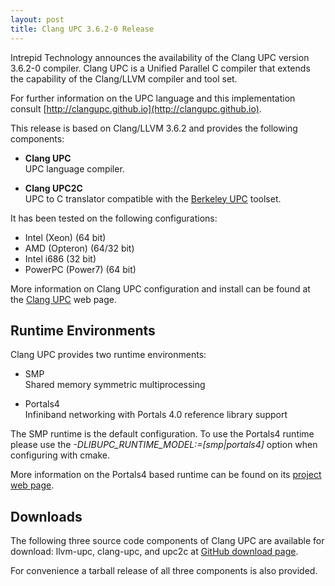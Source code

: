 ```yaml
---
layout: post
title: Clang UPC 3.6.2-0 Release
---
```


Intrepid Technology announces the availability of the Clang UPC
version 3.6.2-0 compiler.  Clang UPC is a Unified Parallel C compiler
that extends the capability of the Clang/LLVM compiler and tool set.

For further information on the UPC language and this implementation consult
[http://clangupc.github.io](http://clangupc.github.io).

This release is based on Clang/LLVM 3.6.2 and provides the following
components:

* __Clang UPC__<br />
UPC language compiler.

* __Clang UPC2C__<br />
UPC to C translator compatible with the [Berkeley UPC](http://upc.lbl.gov)
toolset.

It has been tested on the following configurations:

  - Intel (Xeon) (64 bit)
  - AMD (Opteron) (64/32 bit)
  - Intel i686 (32 bit)
  - PowerPC (Power7) (64 bit)

More information on Clang UPC configuration and install can be found at
the [Clang UPC](http://clangupc.github.io/clang-upc/) web page.

Runtime Environments
--------------------

Clang UPC provides two runtime environments:

* SMP<br />Shared memory symmetric multiprocessing

* Portals4<br />Infiniband networking with Portals 4.0 reference
library support

The SMP runtime is the default configuration.  To use the Portals4 runtime
please use the _-DLIBUPC_RUNTIME_MODEL:=[smp\|portals4]_ option when
configuring with cmake.

More information on the Portals4 based runtime can be found on its
[project web page](http://clangupc.github.io/portals4).

Downloads
---------

The following three source code components of Clang UPC are available
for download: llvm-upc, clang-upc, and upc2c at
[GitHub download page](http://clangupc.github.io/download.html).

For convenience a tarball release of all three components is also provided.

